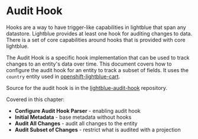 # Audit Hook
Hooks are a way to have trigger-like capabilities in lightblue that span any datastore.  Lightblue provides at least one hook for auditing changes to data.  There is a set of core capabilities around hooks that is provided with core lightblue.

The Audit Hook is a specific hook implementation that can be used to track changes to an entity's data over time.  This document covers how to configure the audit hook for an entity to track a subset of fields.  It uses the `country` entity used in [openshift-lightblue-cart](https://github.com/lightblue-platform/openshift-lightblue-cart).

Source for the audit hook is in the [lightblue-audit-hook](https://github.com/lightblue-platform/lightblue-audit-hook) repository.

Covered in this chapter:
* **Configure Audit Hook Parser** - enabling audit hook
* **Initial Metadata** - base metadata without hooks
* **Audit All Changes** - audit all changes to the entity
* **Audit Subset of Changes** - restrict what is audited with a projection
